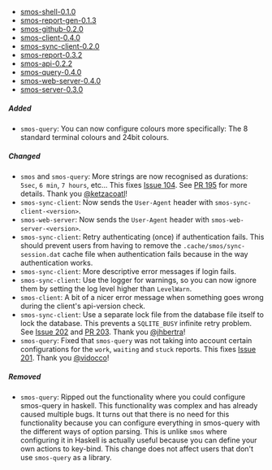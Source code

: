 - <a name="shell-smos-shell-0.1.0">[smos-shell-0.1.0](#smos-shell-0.1.0)
- <a name="smos-report-gen-0.1.3">[smos-report-gen-0.1.3](#smos-report-gen-0.1.3)
- <a name="smos-github-0.2.0">[smos-github-0.2.0](#smos-github-0.2.0)
- <a name="smos-client-0.4.0">[smos-client-0.4.0](#smos-client-0.4.0)
- <a name="smos-sync-client-0.2.0">[smos-sync-client-0.2.0](#smos-sync-client-0.2.0)
- <a name="smos-report-0.3.2">[smos-report-0.3.2](#smos-report-0.3.2)
- <a name="smos-api-0.2.2">[smos-api-0.2.2](#smos-api-0.2.2)
- <a name="smos-query-0.4.0">[smos-query-0.4.0](#smos-query-0.4.0)
- <a name="smos-web-server-0.4.0">[smos-web-server-0.4.0](smos-web-server-0.4.0)
- <a name="smos-server-0.3.0">[smos-server-0.3.0](#smos-server-0.3.0)

##### Added

- `smos-query`: You can now configure colours more specifically: The 8 standard terminal colours and 24bit colours.

##### Changed

- `smos` and `smos-query`: More strings are now recognised as durations: `5sec`, `6 min`, `7 hours`, etc... 
  This fixes [Issue 104](https://github.com/NorfairKing/smos/issues/104).
  See [PR 195](https://github.com/NorfairKing/smos/pull/195) for more details.
  Thank you [@ketzacoatl](https://github.com/ketzacoatl)!
- `smos-sync-client`: Now sends the `User-Agent` header with `smos-sync-client-<version>`.
- `smos-web-server`: Now sends the `User-Agent` header with `smos-web-server-<version>`.
- `smos-sync-client`: Retry authenticating (once) if authentication fails.
  This should prevent users from having to remove the `.cache/smos/sync-session.dat` cache file when authentication fails because in the way authentication works.
- `smos-sync-client`: More descriptive error messages if login fails.
- `smos-sync-client`: Use the logger for warnings, so you can now ignore them by setting the log level higher than `LevelWarn`.
- `smos-client`: A bit of a nicer error message when something goes wrong during the client's api-version check.
- `smos-sync-client`: Use a separate lock file from the database file itself to lock the database.
  This prevents a `SQLITE_BUSY` infinite retry problem. See [Issue 202](https://github.com/NorfairKing/smos/issues/202) and [PR 203](https://github.com/NorfairKing/smos/pull/203).
  Thank you [@jhbertra](https://github.com/jhbertra)!
- `smos-query`: Fixed that `smos-query` was not taking into account certain configurations for the `work`, `waiting` and `stuck` reports.
  This fixes [Issue 201](https://github.com/NorfairKing/smos/issues/201).
  Thank you [@vidocco](https://github.com/vidocco)!

##### Removed

- `smos-query`:
  Ripped out the functionality where you could configure smos-query in haskell.
  This functionality was complex and has already caused multiple bugs.
  It turns out that there is no need for this functionality because you can configure everything in smos-query with the different ways of option parsing.
  This is unlike `smos` where configuring it in Haskell is actually useful because you can define your own actions to key-bind.
  This change does not affect users that don't use `smos-query` as a library.

